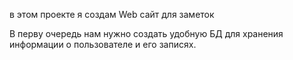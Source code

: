 в этом проекте я создам Web сайт для заметок 

В перву очередь нам нужно создать удобную БД для хранения информации о пользователе и его записях.